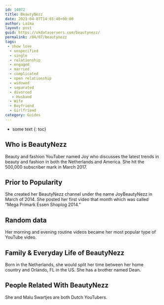 ```yaml
---
id: 14072
title: BeautyNezz
date: 2021-04-07T14:03:40+00:00
author: Laima
layout: post
guid: https://ukdataservers.com/beautynezz/
permalink: /04/07/beautynezz
tags:
 - show love
  - unspecified
  - single
  - relationship
  - engaged
  - married
  - complicated
  - open relationship
  - widowed
  - separated
  - divorced
   - Husband
  - Wife
  - Boyfriend
  - Girlfriend
category: Guides
---
```


* some text
{: toc}


## Who is BeautyNezz
                  
                  
                  
Beauty and fashion YouTuber named Joy who discusses the latest trends in beauty and fashion in both the Netherlands and America. She hit the 500,000 subscriber mark in March 2017. 
                  
              
            
              
            
                
                
                
## Prior to Popularity
                  
                  
                  
She created her BeautyNezz channel under the name JoyBeautyNezz in March of 2014. She posted her first video that month which was called &#8220;Mega Primark Essen Shoplog 2014.&#8221; 
                  
              
            
              
            
                
                
                
## Random data
                  
                  
                  
Her morning and evening routine videos became her most popular type of YouTube video. 
                  
              
            
              
            
                
                
                
## Family & Everyday Life of BeautyNezz
                  
                  
                  
Born in the Netherlands, she would split her time between her home country and Orlando, FL in the US. She has a brother named Dean. 
                  
              
            
              
            
                
                
                
## People Related With BeautyNezz
                  
                  
                  
She and Malu Swartjes are both Dutch YouTubers. 
                  
              
            
              
            
                
              
            
              
              
            
            
              
            
          
          
          